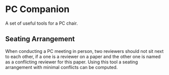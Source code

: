 # PC Companion

A set of useful tools for a PC chair.

## Seating Arrangement

When conducting a PC meeting in person, two reviewers should not sit next to each other, if a one is a reviewer on a paper and the other one is named as a conflicting reviewer for this paper. 
Using this tool a seating arrangement with minimal conflicts can be computed. 
